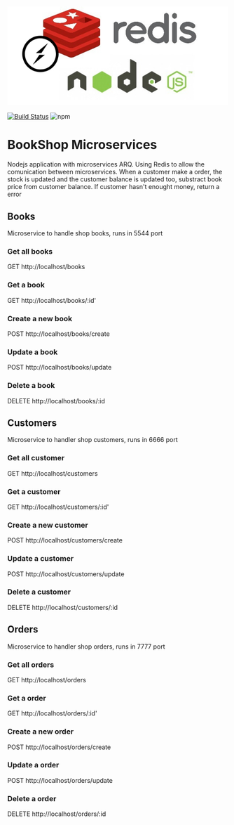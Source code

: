 ![alt text](./redis-node.jpg)

[![Build Status](https://travis-ci.org/wooltar/microservices-node-redis.svg?branch=master)](https://travis-ci.org/wooltar/microservices-node-redis)
![npm](https://img.shields.io/npm/v/npm.svg)
# BookShop Microservices

Nodejs application with microservices ARQ. Using Redis to allow the comunication between microservices. 
When a customer make a order, the stock is updated and the customer balance is updated too, substract book price from customer balance. If customer hasn't enought money, return a error

## Books

Microservice to handle shop books, runs in 5544 port

### Get all books

GET http://localhost/books


### Get a book

GET http://localhost/books/:id'


### Create a new book

POST http://localhost/books/create


### Update a book

POST http://localhost/books/update


### Delete a book

DELETE http://localhost/books/:id


## Customers

Microservice to handler shop customers, runs in 6666 port

### Get all customer

GET http://localhost/customers


### Get a customer

GET http://localhost/customers/:id'


### Create a new customer

POST http://localhost/customers/create


### Update a customer

POST http://localhost/customers/update


### Delete a customer

DELETE http://localhost/customers/:id


## Orders

Microservice to handler shop orders, runs in 7777 port

### Get all orders

GET http://localhost/orders


### Get a order

GET http://localhost/orders/:id'


### Create a new order

POST http://localhost/orders/create


### Update a order

POST http://localhost/orders/update


### Delete a order

DELETE http://localhost/orders/:id